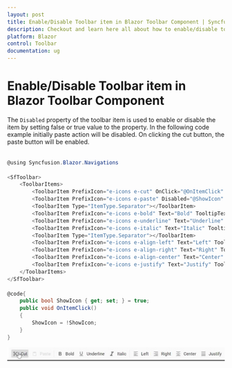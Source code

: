 ```yaml
---
layout: post
title: Enable/Disable Toolbar item in Blazor Toolbar Component | Syncfusion
description: Checkout and learn here all about how to enable/disable toolbar item in Syncfusion Blazor Toolbar component and more.
platform: Blazor
control: Toolbar
documentation: ug
---
```


# Enable/Disable Toolbar item in Blazor Toolbar Component

The `Disabled` property of the toolbar item is used to enable or disable the item by setting false or true value to the property. In the following code example initially paste action will be disabled. On clicking the cut button, the paste button will be enabled.

```csharp

@using Syncfusion.Blazor.Navigations

<SfToolbar>
    <ToolbarItems>
        <ToolbarItem PrefixIcon="e-icons e-cut" OnClick="@OnItemClick" Text="Cut" TooltipText="Cut"></ToolbarItem>
        <ToolbarItem PrefixIcon="e-icons e-paste" Disabled="@ShowIcon" Text="Paste" TooltipText="Paste"></ToolbarItem>
        <ToolbarItem Type="ItemType.Separator"></ToolbarItem>
        <ToolbarItem PrefixIcon="e-icons e-bold" Text="Bold" TooltipText="Bold"></ToolbarItem>
        <ToolbarItem PrefixIcon="e-icons e-underline" Text="Underline" TooltipText="Underline"></ToolbarItem>
        <ToolbarItem PrefixIcon="e-icons e-italic" Text="Italic" TooltipText="Italic"></ToolbarItem>
        <ToolbarItem Type="ItemType.Separator"></ToolbarItem>
        <ToolbarItem PrefixIcon="e-icons e-align-left" Text="Left" TooltipText="Align-Left"></ToolbarItem>
        <ToolbarItem PrefixIcon="e-icons e-align-right" Text="Right" TooltipText="Align-Right"></ToolbarItem>
        <ToolbarItem PrefixIcon="e-icons e-align-center" Text="Center" TooltipText="Align-Center"></ToolbarItem>
        <ToolbarItem PrefixIcon="e-icons e-justify" Text="Justify" TooltipText="Align-Justify"></ToolbarItem>
    </ToolbarItems>
</SfToolbar>

@code{
    public bool ShowIcon { get; set; } = true;
    public void OnItemClick()
    {
        ShowIcon = !ShowIcon;
    }
}
```


![Enabling or Disabling Blazor Toolbar Item](../images/blazor-toolbar-disable-item.gif)